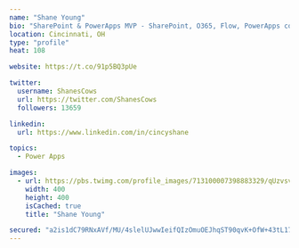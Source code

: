```yaml
---
name: "Shane Young"
bio: "SharePoint & PowerApps MVP - SharePoint, O365, Flow, PowerApps consulting? @PowerApps911 | Pure Snark? You found it."
location: Cincinnati, OH
type: "profile"
heat: 108

website: https://t.co/91p5BQ3pUe

twitter:
  username: ShanesCows
  url: https://twitter.com/ShanesCows
  followers: 13659

linkedin:
  url: https://www.linkedin.com/in/cincyshane

topics:
  - Power Apps

images:
  - url: https://pbs.twimg.com/profile_images/713100007398883329/qUzvsvQ3_400x400.jpg
    width: 400
    height: 400
    isCached: true
    title: "Shane Young"

secured: "a2is1dC79RNxAVf/MU/4slelUJwwIeifQIzOmuOEJhqST90qvK+OfW+43tL171Cx/S/0qGCuuDkEb9A+PxeZHtpGHmCkg16RGP0pDUN3uMm8HA1CdB7PwXt9/9IOCD81d9btfJP8kEUynGhDQUQdi+pXrvh7aw5xUFtEgKgdQGuMR9hDqyvt/IyoA8IpQk0Cd5JXAoPOs+Z+zMSqn/enrhnIRj5sD7UByBoBU4X+50idbUmQt8b0MTTr79ABDg5uCwFPe5YixHKkPPBG+p9Qhmi0lhM5h/HdjAomyvcv+8aUACK/uY4EnAFarV3jOend20VEL7tE+71kNApFMv7tR5TGALt4RosRleBZcUe5B1p889o27kHH/3CuG2WNC7eDFOUhW6BK36Jq27gmaFNjbw/x5wEDORq3fjt/AbtSMLI=;2jCHeH088QsPkpP7DBmOVQ=="
---
```


